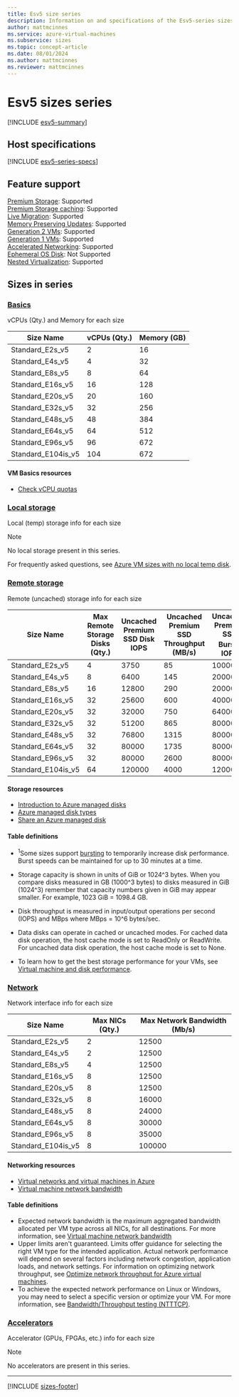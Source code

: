 ```yaml
---
title: Esv5 size series
description: Information on and specifications of the Esv5-series sizes
author: mattmcinnes
ms.service: azure-virtual-machines
ms.subservice: sizes
ms.topic: concept-article
ms.date: 08/01/2024
ms.author: mattmcinnes
ms.reviewer: mattmcinnes
---
```


# Esv5 sizes series

[!INCLUDE [esv5-summary](./includes/esv5-series-summary.md)]

## Host specifications
[!INCLUDE [esv5-series-specs](./includes/esv5-series-specs.md)]

## Feature support
[Premium Storage](../../premium-storage-performance.md): Supported <br>[Premium Storage caching](../../premium-storage-performance.md): Supported <br>[Live Migration](../../maintenance-and-updates.md): Supported <br>[Memory Preserving Updates](../../maintenance-and-updates.md): Supported <br>[Generation 2 VMs](../../generation-2.md): Supported <br>[Generation 1 VMs](../../generation-2.md): Supported <br>[Accelerated Networking](/azure/virtual-network/create-vm-accelerated-networking-cli): Supported <br>[Ephemeral OS Disk](../../ephemeral-os-disks.md): Not Supported <br>[Nested Virtualization](/virtualization/hyper-v-on-windows/user-guide/nested-virtualization): Supported <br>

## Sizes in series

### [Basics](#tab/sizebasic)

vCPUs (Qty.) and Memory for each size

| Size Name | vCPUs (Qty.) | Memory (GB) |
| --- | --- | --- |
| Standard_E2s_v5 | 2 | 16 |
| Standard_E4s_v5 | 4 | 32 |
| Standard_E8s_v5 | 8 | 64 |
| Standard_E16s_v5 | 16 | 128 |
| Standard_E20s_v5 | 20 | 160 |
| Standard_E32s_v5 | 32 | 256 |
| Standard_E48s_v5 | 48 | 384 |
| Standard_E64s_v5 | 64 | 512 |
| Standard_E96s_v5 | 96 | 672 |
| Standard_E104is_v5 | 104 | 672 |

#### VM Basics resources
- [Check vCPU quotas](../../../virtual-machines/quotas.md)

### [Local storage](#tab/sizestoragelocal)

Local (temp) storage info for each size

> [!NOTE]
> No local storage present in this series.
>
> For frequently asked questions, see [Azure VM sizes with no local temp disk](../../azure-vms-no-temp-disk.yml).



### [Remote storage](#tab/sizestorageremote)

Remote (uncached) storage info for each size

| Size Name | Max Remote Storage Disks (Qty.) | Uncached Premium SSD Disk IOPS | Uncached Premium SSD Throughput (MB/s) | Uncached Premium SSD Burst<sup>1</sup> IOPS | Uncached Premium SSD Burst<sup>1</sup> Throughput (MB/s) |
| --- | --- | --- | --- | --- | --- |
| Standard_E2s_v5 | 4 | 3750 | 85 | 10000 | 1200 |
| Standard_E4s_v5 | 8 | 6400 | 145 | 20000 | 1200 |
| Standard_E8s_v5 | 16 | 12800 | 290 | 20000 | 1200 |
| Standard_E16s_v5 | 32 | 25600 | 600 | 40000 | 1200 |
| Standard_E20s_v5 | 32 | 32000 | 750 | 64000 | 1600 |
| Standard_E32s_v5 | 32 | 51200 | 865 | 80000 | 2000 |
| Standard_E48s_v5 | 32 | 76800 | 1315 | 80000 | 3000 |
| Standard_E64s_v5 | 32 | 80000 | 1735 | 80000 | 3000 |
| Standard_E96s_v5 | 32 | 80000 | 2600 | 80000 | 4000 |
| Standard_E104is_v5 | 64 | 120000 | 4000 | 120000 | 4000 |

#### Storage resources
- [Introduction to Azure managed disks](../../../virtual-machines/managed-disks-overview.md)
- [Azure managed disk types](../../../virtual-machines/disks-types.md)
- [Share an Azure managed disk](../../../virtual-machines/disks-shared.md)

#### Table definitions
- <sup>1</sup>Some sizes support [bursting](../../disk-bursting.md) to temporarily increase disk performance. Burst speeds can be maintained for up to 30 minutes at a time.

- Storage capacity is shown in units of GiB or 1024^3 bytes. When you compare disks measured in GB (1000^3 bytes) to disks measured in GiB (1024^3) remember that capacity numbers given in GiB may appear smaller. For example, 1023 GiB = 1098.4 GB.
- Disk throughput is measured in input/output operations per second (IOPS) and MBps where MBps = 10^6 bytes/sec.
- Data disks can operate in cached or uncached modes. For cached data disk operation, the host cache mode is set to ReadOnly or ReadWrite. For uncached data disk operation, the host cache mode is set to None.
- To learn how to get the best storage performance for your VMs, see [Virtual machine and disk performance](../../../virtual-machines/disks-performance.md).


### [Network](#tab/sizenetwork)

Network interface info for each size

| Size Name | Max NICs (Qty.) | Max Network Bandwidth (Mb/s) |
| --- | --- | --- |
| Standard_E2s_v5 | 2 | 12500 |
| Standard_E4s_v5 | 2 | 12500 |
| Standard_E8s_v5 | 4 | 12500 |
| Standard_E16s_v5 | 8 | 12500 |
| Standard_E20s_v5 | 8 | 12500 |
| Standard_E32s_v5 | 8 | 16000 |
| Standard_E48s_v5 | 8 | 24000 |
| Standard_E64s_v5 | 8 | 30000 |
| Standard_E96s_v5 | 8 | 35000 |
| Standard_E104is_v5 | 8 | 100000 |

#### Networking resources
- [Virtual networks and virtual machines in Azure](/azure/virtual-network/network-overview)
- [Virtual machine network bandwidth](/azure/virtual-network/virtual-machine-network-throughput)

#### Table definitions
- Expected network bandwidth is the maximum aggregated bandwidth allocated per VM type across all NICs, for all destinations. For more information, see [Virtual machine network bandwidth](/azure/virtual-network/virtual-machine-network-throughput)
- Upper limits aren't guaranteed. Limits offer guidance for selecting the right VM type for the intended application. Actual network performance will depend on several factors including network congestion, application loads, and network settings. For information on optimizing network throughput, see [Optimize network throughput for Azure virtual machines](/azure/virtual-network/virtual-network-optimize-network-bandwidth). 
-  To achieve the expected network performance on Linux or Windows, you may need to select a specific version or optimize your VM. For more information, see [Bandwidth/Throughput testing (NTTTCP)](/azure/virtual-network/virtual-network-bandwidth-testing).

### [Accelerators](#tab/sizeaccelerators)

Accelerator (GPUs, FPGAs, etc.) info for each size

> [!NOTE]
> No accelerators are present in this series.

---

[!INCLUDE [sizes-footer](../includes/sizes-footer.md)]

